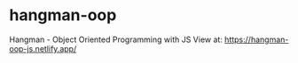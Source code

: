 # hangman-oop
Hangman - Object Oriented Programming with JS
View at: https://hangman-oop-js.netlify.app/
